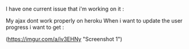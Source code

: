 I have one current issue that i'm working on it :

My ajax dont work properly on heroku
When i want to update the user progress i want to get :

(https://imgur.com/a/iv3EHNy "Screenshot 1")
